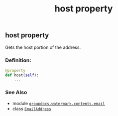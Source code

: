 ﻿---
title: host property
second_title: GroupDocs.Watermark for Python via .NET API References
description: 
type: docs
url: /python-net/groupdocs.watermark.contents.email/emailaddress/host/
is_root: false
weight: 50
---

## host property


Gets the host portion of the address.
### Definition:
```python
@property
def host(self):
    ...
```

### See Also
* module [`groupdocs.watermark.contents.email`](../../)
* class [`EmailAddress`](/watermark/python-net/groupdocs.watermark.contents.email/emailaddress)
